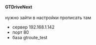 #### GTDriveNext


нужно зайти в настройки прописать там
- сервер 192.168.1.142
- порт 80
- база gtroute_test
